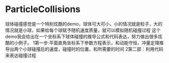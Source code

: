# ParticleCollisions
球体碰撞感觉是一个特别炫酷的demo，球体可大可小，小的情况就是粒子，大的情况就是小球，如果给每个球赋予随机速度质量，就可以模拟随机碰撞过程
这个demo我会给出在一个坐标系下球体碰撞的推导公式和代码表达，努力做出很多炫酷的小例子。
1第一步:平面直角坐标系下参数方程表示，和动能守恒，冲量定理推导出两个小球碰撞后的速度，碰撞时的位置，和所需要的时间
2第二部：利用代码来表达碰撞过程
